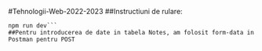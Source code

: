 #Tehnologii-Web-2022-2023
##Instructiuni de rulare:
```npm i express sequelize sqlite3 nodemon multer
npm run dev```
##Pentru introducerea de date in tabela Notes, am folosit form-data in Postman pentru POST
